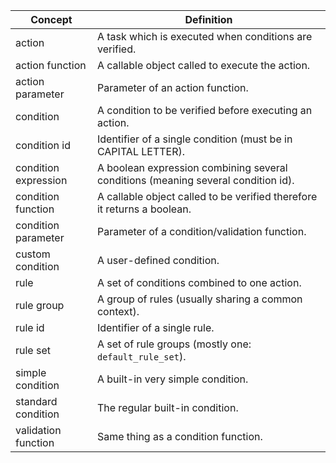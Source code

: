 | Concept                | Definition                                                             |
| -----------            | ------------------------------------                                   |
| action                 | A task which is executed when conditions are verified.                 |
| action function        | A callable object called to execute the action.                        |
| action parameter       | Parameter of an action function.                                       |
| condition              | A condition to be verified before executing an action.                 |
| condition id           | Identifier of a single condition (must be in CAPITAL LETTER).          |
| condition expression   | A boolean expression combining several conditions (meaning several condition id).|
| condition function     | A callable object called to be verified therefore it returns a boolean.|
| condition parameter    | Parameter of a condition/validation function.                          |
| custom condition       | A user-defined condition.                                              |
| rule                   | A set of conditions combined to one action.                            |
| rule group             | A group of rules (usually sharing a common context).                   |
| rule id                | Identifier of a single rule.                                           |
| rule set               | A set of rule groups (mostly one: `default_rule_set`).                 |
| simple condition       | A built-in very simple condition.                                      |
| standard condition     | The regular built-in condition.                                        |
| validation function    | Same thing as a condition function.                                    |